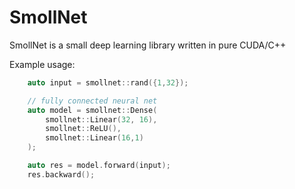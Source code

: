 # SmollNet

SmollNet is a small deep learning library written in pure CUDA/C++


Example usage:

```cpp
    auto input = smollnet::rand({1,32});

    // fully connected neural net
    auto model = smollnet::Dense(
        smollnet::Linear(32, 16),
        smollnet::ReLU(),
        smollnet::Linear(16,1)
    );

    auto res = model.forward(input);
    res.backward();
```
